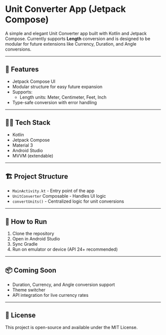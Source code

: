 # Unit Converter App (Jetpack Compose)

A simple and elegant Unit Converter app built with Kotlin and Jetpack Compose. Currently supports **Length** conversion and is designed to be modular for future extensions like Currency, Duration, and Angle conversions.

---

## 🚀 Features
- Jetpack Compose UI
- Modular structure for easy future expansion
- Supports:
  - Length units: Meter, Centimeter, Feet, Inch
- Type-safe conversion with error handling

---

## 🧑‍💻 Tech Stack
- Kotlin
- Jetpack Compose
- Material 3
- Android Studio
- MVVM (extendable)

---

## 🏗️ Project Structure
- `MainActivity.kt` - Entry point of the app
- `UnitConverter` Composable - Handles UI logic
- `convertUnits()` - Centralized logic for unit conversions

---

## 📲 How to Run
1. Clone the repository
2. Open in Android Studio
3. Sync Gradle
4. Run on emulator or device (API 24+ recommended)

---

## 📦 Coming Soon
- Duration, Currency, and Angle conversion support
- Theme switcher
- API integration for live currency rates

---

## 📃 License
This project is open-source and available under the MIT License.
